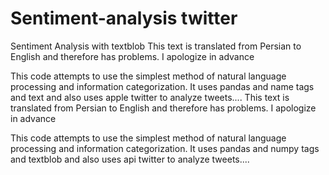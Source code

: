 # Sentiment-analysis twitter 
Sentiment Analysis with textblob
This text is translated from Persian to English and therefore has problems. I apologize in advance


This code attempts to use the simplest method of natural language processing and information categorization. It uses pandas and name tags and text and also uses apple twitter to analyze tweets....
This text is translated from Persian to English and therefore has problems. I apologize in advance


This code attempts to use the simplest method of natural language processing and information categorization. It uses pandas and numpy tags and textblob and also uses api twitter to analyze tweets....



